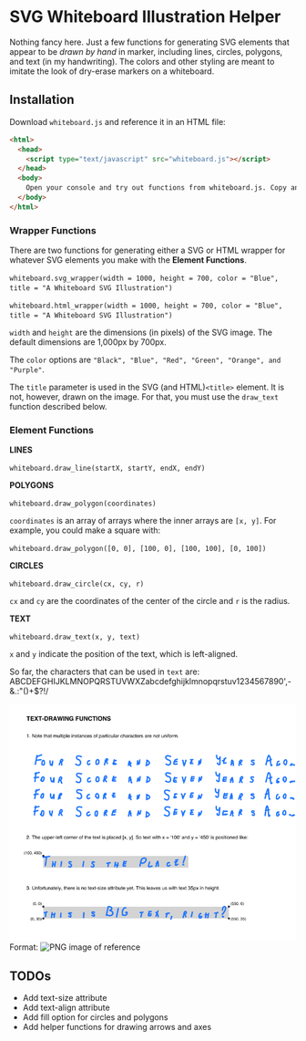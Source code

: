 # SVG Whiteboard Illustration Helper

Nothing fancy here. Just a few functions for generating SVG elements that appear to be *drawn by hand* in marker, including lines, circles, polygons, and text (in my handwriting). The colors and other styling are meant to imitate the look of dry-erase markers on a whiteboard.

## Installation
Download `whiteboard.js` and reference it in an HTML file:

```html
<html>
  <head>
    <script type="text/javascript" src="whiteboard.js"></script>
  </head>
  <body>
    Open your console and try out functions from whiteboard.js. Copy and paste the output into your text editor and you've got an SVG.
  </body>
</html>
```

### Wrapper Functions
There are two functions for generating either a SVG or HTML wrapper for whatever SVG elements you make with the **Element Functions**.

`whiteboard.svg_wrapper(width = 1000, height = 700, color = "Blue", title = "A Whiteboard SVG Illustration")`

`whiteboard.html_wrapper(width = 1000, height = 700, color = "Blue", title = "A Whiteboard SVG Illustration")`

`width` and `height` are the dimensions (in pixels) of the SVG image. The default dimensions are 1,000px by 700px.

The `color` options are `"Black", "Blue", "Red", "Green", "Orange", and "Purple"`.

The `title` parameter is used in the SVG (and HTML)`<title>` element. It is not, however, drawn on the image. For that, you must use the `draw_text` function described below.

### Element Functions

**LINES**

`whiteboard.draw_line(startX, startY, endX, endY)`

**POLYGONS**

`whiteboard.draw_polygon(coordinates)`

`coordinates` is an array of arrays where the inner arrays are `[x, y]`. For example, you could make a square with:

`whiteboard.draw_polygon([0, 0], [100, 0], [100, 100], [0, 100])`

**CIRCLES**

`whiteboard.draw_circle(cx, cy, r)`

`cx` and `cy` are the coordinates of the center of the circle and `r` is the radius.

**TEXT**

`whiteboard.draw_text(x, y, text)`

`x` and `y` indicate the position of the text, which is left-aligned.

So far, the characters that can be used in `text` are: ABCDEFGHIJKLMNOPQRSTUVWXZabcdefghijklmnopqrstuv1234567890',-&.:"()+$?!/

![text function ref](text-ref.png)
Format: ![PNG image of reference]('https://github.com/TripleDataArts/svg-whiteboard/edit/master/text-ref.png')

## TODOs

- Add text-size attribute
- Add text-align attribute
- Add fill option for circles and polygons
- Add helper functions for drawing arrows and axes
